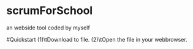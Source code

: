 # scrumForSchool
an webside tool coded by myself 


#Quickstart
(1)\tDownload to file.
(2)\tOpen the file in your webbrowser.
